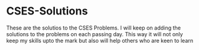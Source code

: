 # CSES-Solutions
These are the solutios to the CSES Problems. I will keep on adding the solutions to the problems on each passing day. This way it will not only keep my skills upto the mark but also will help others who are keen to learn
